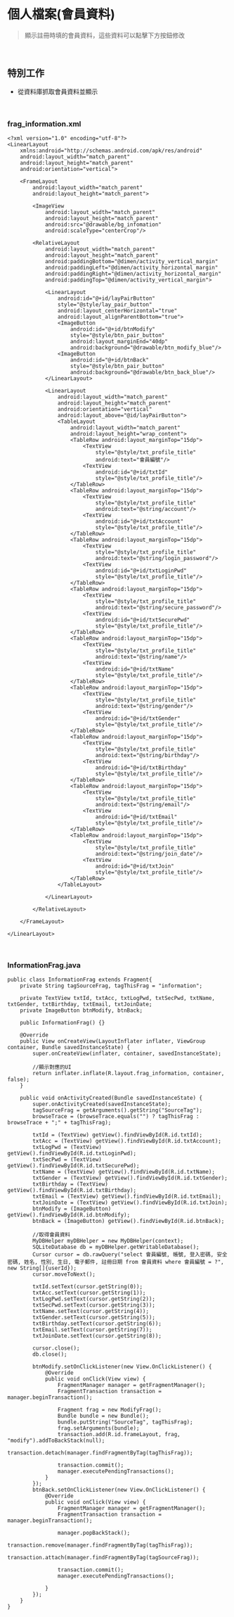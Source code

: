 # 個人檔案(會員資料)
>顯示註冊時填的會員資料，這些資料可以點擊下方按鈕修改
>

<br>

## 特別工作
* 從資料庫抓取會員資料並顯示

<br>

### frag_information.xml
    <?xml version="1.0" encoding="utf-8"?>
    <LinearLayout
        xmlns:android="http://schemas.android.com/apk/res/android"
        android:layout_width="match_parent"
        android:layout_height="match_parent"
        android:orientation="vertical">

        <FrameLayout
            android:layout_width="match_parent"
            android:layout_height="match_parent">

            <ImageView
                android:layout_width="match_parent"
                android:layout_height="match_parent"
                android:src="@drawable/bg_infomation"
                android:scaleType="centerCrop"/>

            <RelativeLayout
                android:layout_width="match_parent"
                android:layout_height="match_parent"
                android:paddingBottom="@dimen/activity_vertical_margin"
                android:paddingLeft="@dimen/activity_horizontal_margin"
                android:paddingRight="@dimen/activity_horizontal_margin"
                android:paddingTop="@dimen/activity_vertical_margin">

                <LinearLayout
                    android:id="@+id/layPairButton"
                    style="@style/lay_pair_button"
                    android:layout_centerHorizontal="true"
                    android:layout_alignParentBottom="true">
                    <ImageButton
                        android:id="@+id/btnModify"
                        style="@style/btn_pair_button"
                        android:layout_marginEnd="40dp"
                        android:background="@drawable/btn_modify_blue"/>
                    <ImageButton
                        android:id="@+id/btnBack"
                        style="@style/btn_pair_button"
                        android:background="@drawable/btn_back_blue"/>
                </LinearLayout>

                <LinearLayout
                    android:layout_width="match_parent"
                    android:layout_height="match_parent"
                    android:orientation="vertical"
                    android:layout_above="@id/layPairButton">
                    <TableLayout
                        android:layout_width="match_parent"
                        android:layout_height="wrap_content">
                        <TableRow android:layout_marginTop="15dp">
                            <TextView
                                style="@style/txt_profile_title"
                                android:text="會員編號"/>
                            <TextView
                                android:id="@+id/txtId"
                                style="@style/txt_profile_title"/>
                        </TableRow>
                        <TableRow android:layout_marginTop="15dp">
                            <TextView
                                style="@style/txt_profile_title"
                                android:text="@string/account"/>
                            <TextView
                                android:id="@+id/txtAccount"
                                style="@style/txt_profile_title"/>
                        </TableRow>
                        <TableRow android:layout_marginTop="15dp">
                            <TextView
                                style="@style/txt_profile_title"
                                android:text="@string/login_password"/>
                            <TextView
                                android:id="@+id/txtLoginPwd"
                                style="@style/txt_profile_title"/>
                        </TableRow>
                        <TableRow android:layout_marginTop="15dp">
                            <TextView
                                style="@style/txt_profile_title"
                                android:text="@string/secure_password"/>
                            <TextView
                                android:id="@+id/txtSecurePwd"
                                style="@style/txt_profile_title"/>
                        </TableRow>
                        <TableRow android:layout_marginTop="15dp">
                            <TextView
                                style="@style/txt_profile_title"
                                android:text="@string/name"/>
                            <TextView
                                android:id="@+id/txtName"
                                style="@style/txt_profile_title"/>
                        </TableRow>
                        <TableRow android:layout_marginTop="15dp">
                            <TextView
                                style="@style/txt_profile_title"
                                android:text="@string/gender"/>
                            <TextView
                                android:id="@+id/txtGender"
                                style="@style/txt_profile_title"/>
                        </TableRow>
                        <TableRow android:layout_marginTop="15dp">
                            <TextView
                                style="@style/txt_profile_title"
                                android:text="@string/birthday"/>
                            <TextView
                                android:id="@+id/txtBirthday"
                                style="@style/txt_profile_title"/>
                        </TableRow>
                        <TableRow android:layout_marginTop="15dp">
                            <TextView
                                style="@style/txt_profile_title"
                                android:text="@string/email"/>
                            <TextView
                                android:id="@+id/txtEmail"
                                style="@style/txt_profile_title"/>
                        </TableRow>
                        <TableRow android:layout_marginTop="15dp">
                            <TextView
                                style="@style/txt_profile_title"
                                android:text="@string/join_date"/>
                            <TextView
                                android:id="@+id/txtJoin"
                                style="@style/txt_profile_title"/>
                        </TableRow>
                    </TableLayout>

                </LinearLayout>

            </RelativeLayout>

        </FrameLayout>

    </LinearLayout>

<br>

### InformationFrag.java
    public class InformationFrag extends Fragment{
        private String tagSourceFrag, tagThisFrag = "information";

        private TextView txtId, txtAcc, txtLogPwd, txtSecPwd, txtName, txtGender, txtBirthday, txtEmail, txtJoinDate;
        private ImageButton btnModify, btnBack;

        public InformationFrag() {}

        @Override
        public View onCreateView(LayoutInflater inflater, ViewGroup container, Bundle savedInstanceState) {
            super.onCreateView(inflater, container, savedInstanceState);

            //顯示對應的UI
            return inflater.inflate(R.layout.frag_information, container, false);
        }

        public void onActivityCreated(Bundle savedInstanceState) {
            super.onActivityCreated(savedInstanceState);
            tagSourceFrag = getArguments().getString("SourceTag");
            browseTrace = (browseTrace.equals("") ? tagThisFrag : browseTrace + ";" + tagThisFrag);

            txtId = (TextView) getView().findViewById(R.id.txtId);
            txtAcc = (TextView) getView().findViewById(R.id.txtAccount);
            txtLogPwd = (TextView) getView().findViewById(R.id.txtLoginPwd);
            txtSecPwd = (TextView) getView().findViewById(R.id.txtSecurePwd);
            txtName = (TextView) getView().findViewById(R.id.txtName);
            txtGender = (TextView) getView().findViewById(R.id.txtGender);
            txtBirthday = (TextView) getView().findViewById(R.id.txtBirthday);
            txtEmail = (TextView) getView().findViewById(R.id.txtEmail);
            txtJoinDate = (TextView) getView().findViewById(R.id.txtJoin);
            btnModify = (ImageButton) getView().findViewById(R.id.btnModify);
            btnBack = (ImageButton) getView().findViewById(R.id.btnBack);

            //取得會員資料
            MyDBHelper myDBHelper = new MyDBHelper(context);
            SQLiteDatabase db = myDBHelper.getWritableDatabase();
            Cursor cursor = db.rawQuery("select 會員編號, 帳號, 登入密碼, 安全密碼, 姓名, 性別, 生日, 電子郵件, 註冊日期 from 會員資料 where 會員編號 = ?", new String[]{userId});
            cursor.moveToNext();

            txtId.setText(cursor.getString(0));
            txtAcc.setText(cursor.getString(1));
            txtLogPwd.setText(cursor.getString(2));
            txtSecPwd.setText(cursor.getString(3));
            txtName.setText(cursor.getString(4));
            txtGender.setText(cursor.getString(5));
            txtBirthday.setText(cursor.getString(6));
            txtEmail.setText(cursor.getString(7));
            txtJoinDate.setText(cursor.getString(8));

            cursor.close();
            db.close();

            btnModify.setOnClickListener(new View.OnClickListener() {
                @Override
                public void onClick(View view) {
                    FragmentManager manager = getFragmentManager();
                    FragmentTransaction transaction = manager.beginTransaction();

                    Fragment frag = new ModifyFrag();
                    Bundle bundle = new Bundle();
                    bundle.putString("SourceTag", tagThisFrag);
                    frag.setArguments(bundle);
                    transaction.add(R.id.frameLayout, frag, "modify").addToBackStack(null);
                    transaction.detach(manager.findFragmentByTag(tagThisFrag));

                    transaction.commit();
                    manager.executePendingTransactions();
                }
            });
            btnBack.setOnClickListener(new View.OnClickListener() {
                @Override
                public void onClick(View view) {
                    FragmentManager manager = getFragmentManager();
                    FragmentTransaction transaction = manager.beginTransaction();

                    manager.popBackStack();
                    transaction.remove(manager.findFragmentByTag(tagThisFrag));
                    transaction.attach(manager.findFragmentByTag(tagSourceFrag));

                    transaction.commit();
                    manager.executePendingTransactions();

                }
            });
        }
    }
